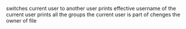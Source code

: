 switches current user to another user
prints effective username of the current user
prints all the groups the current user is part of
chenges the owner of file
